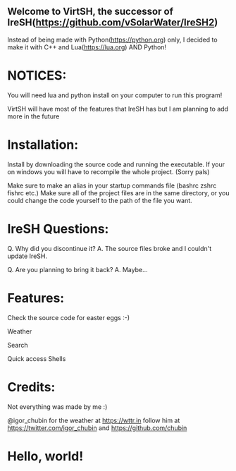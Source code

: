 ## Welcome to VirtSH, the successor of IreSH(https://github.com/vSolarWater/IreSH2)

Instead of being made with Python(https://python.org) only, I decided to make it with C++ and Lua(https://lua.org) AND Python!

# NOTICES:
You will need lua and python install on your computer to run this program!

VirtSH will have most of the features that IreSH has but I am planning to add more in the future

# Installation:

Install by downloading the source code and running the executable.
If your on windows you will have to recompile the whole project. (Sorry pals)

Make sure to make an alias in your startup commands file (bashrc zshrc fishrc etc.)
Make sure all of the project files are in the same directory, or you could change the code yourself to the path of the file you want.


# IreSH Questions:

Q. Why did you discontinue it? A. The source files broke and I couldn't update IreSH.

Q. Are you planning to bring it back? A. Maybe...

# Features:

Check the source code for easter eggs :-)

Weather

Search

Quick access Shells

# Credits:
Not everything was made by me :)


@igor_chubin for the weather at https://wttr.in follow him at https://twitter.com/igor_chubin and https://github.com/chubin


# Hello, world!